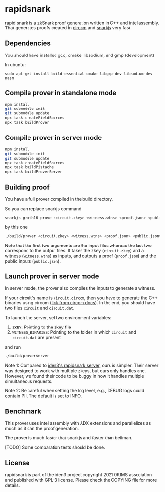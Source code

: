 # rapidsnark

rapid snark is a zkSnark proof generation written in C++ and intel assembly. That generates proofs created in [circom](https://github.com/iden3/circom) and [snarkjs](https://github.com/iden3/snarkjs) very fast.

## Dependencies

You should have installed gcc, cmake, libsodium, and gmp (development)

In ubuntu:

````
sudo apt-get install build-essential cmake libgmp-dev libsodium-dev nasm
````

## Compile prover in standalone mode

````sh
npm install
git submodule init
git submodule update
npx task createFieldSources
npx task buildProver
````

## Compile prover in server mode

````sh
npm install
git submodule init
git submodule update
npx task createFieldSources
npx task buildPistache
npx task buildProverServer
````

## Building proof

You have a full prover compiled in the build directory.

So you can replace snarkjs command:

````sh
snarkjs groth16 prove <circuit.zkey> <witness.wtns> <proof.json> <public.json>
````

by this one
````sh
./build/prover <circuit.zkey> <witness.wtns> <proof.json> <public.json>
````

Note that the first two arguments are the input files whereas the last two correspond to the output files. It takes the zkey (`circuit.zkey`) and a witness (`witness.wtns`) as inputs, and outputs a proof (`proof.json`) and the public inputs (`public.json`).

## Launch prover in server mode

In server mode, the prover also compiles the inputs to generate a witness.

If your circuit's name is `circuit.circom`, then you have to generate the C++ binaries using circom ([link from circom docs](https://docs.circom.io/getting-started/computing-the-witness/#computing-the-witness-with-c)). In the end, you should have two files `circuit` and `circuit.dat`.

To launch the server, set two environment variables:
1. `ZKEY`: Pointing to the zkey file
2.  `WITNESS_BINARIES`: Pointing to the folder in which `circuit` and `circuit.dat` are present

and run
````sh
./build/proverServer
````

Note 1: Compared to [iden3's rapidsnark server](https://github.com/iden3/rapidsnark), ours is simpler. Their server was designed to work with multiple zkeys, but ours only handles one. However, we found their code to be buggy in how it handles multiple simultaneous requests.

Note 2: Be careful when setting the log level, e.g., DEBUG logs could contain PII. The default is set to INFO.

## Benchmark

This prover uses intel assembly with ADX extensions and parallelizes as much as it can the proof generation. 

The prover is much faster that snarkjs and faster than bellman.

[TODO] Some comparation tests should be done.


## License

rapidsnark is part of the iden3 project copyright 2021 0KIMS association and published with GPL-3 license. Please check the COPYING file for more details.
